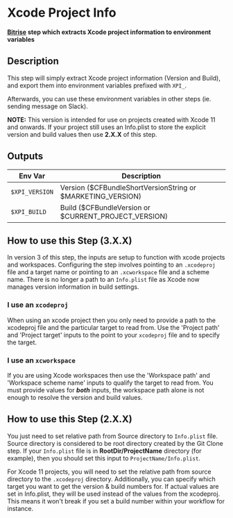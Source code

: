 # Xcode Project Info
**[Bitrise](https://www.bitrise.io) step which extracts Xcode project information to environment variables**

## Description
This step will simply extract Xcode project information (Version and Build), and export them into environment variables prefixed with `XPI_`.

Afterwards, you can use these environment variables in other steps (ie. sending message on Slack).

**NOTE:** This version is intended for use on projects created with Xcode 11 and onwards.
If your project still uses an Info.plist to store the explicit version and build values then use **2.X.X** of this step.

## Outputs

| Env Var        | Description                                                 |
| -------------- | ----------------------------------------------------------- |
| `$XPI_VERSION` | Version ($CFBundleShortVersionString or $MARKETING_VERSION) |
| `$XPI_BUILD`   | Build ($CFBundleVersion or $CURRENT_PROJECT_VERSION)        |

## How to use this Step (3.X.X)

In version 3 of this step, the inputs are setup to function with xcode projects and workspaces.
Configuring the step involves pointing to an `.xcodeproj` file and a target name or pointing to an `.xcworkspace` file and a scheme name.
There is no longer a path to an `Info.plist` file as Xcode now manages version information in build settings.

### I use an `xcodeproj`
When using an xcode project then you only need to provide a path to the xcodeproj file and the particular target to read from.
Use the 'Project path' and 'Project target' inputs to the point to your `xcodeproj` file and to specify the target.

### I use an `xcworkspace`
If you are using Xcode workspaces then use the 'Workspace path' and 'Workspace scheme name' inputs to qualify the target to read from.
You must provide values for _**both**_ inputs, the workspace path alone is not enough to resolve the version and build values.

## How to use this Step (2.X.X)

You just need to set relative path from Source directory to `Info.plist` file.
Source directory is considered to be root directory created by the Git Clone step.
If your `Info.plist` file is in **RootDir/ProjectName** directory (for example), 
then you should set this input to `ProjectName/Info.plist`.

For Xcode 11 projects, you will need to set the relative path from source directory to the `.xcodeproj` directory.
Additionally, you can specify which target you want to get the version & build numbers for.
If actual values are set in Info.plist, they will be used instead of the values from the xcodeproj. This means it won't break if you set a build number within your workflow for instance.